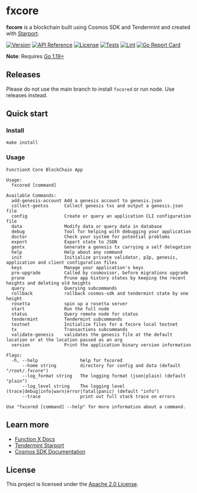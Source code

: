 # fxcore

**fxcore** is a blockchain built using Cosmos SDK and Tendermint and created with [Starport](https://github.com/tendermint/starport).

[![Version](https://img.shields.io/github/v/release/functionx/fx-core.svg)](https://github.com/functionx/fx-core/releases/latest)
[![API Reference](https://pkg.go.dev/badge/github.com/functionx/fx-core.svg)](https://pkg.go.dev/github.com/functionx/fx-core/v4)
[![License](https://img.shields.io/github/license/functionx/fx-core.svg)](https://github.com/functionx/fx-core/blob/main/LICENSE)
[![Tests](https://github.com/functionx/fx-core/actions/workflows/test.yml/badge.svg)](https://github.com/functionx/fx-core/actions/workflows/test.yml)
[![Lint](https://github.com/functionx/fx-core/actions/workflows/lint.yml/badge.svg)](https://github.com/functionx/fx-core/actions/workflows/lint.yml)
[![Go Report Card](https://goreportcard.com/badge/github.com/functionx/fx-core/v4)](https://goreportcard.com/report/github.com/functionx/fx-core/v4)

**Note**: Requires [Go 1.19+](https://go.dev/dl)

## Releases

Please do not use the main branch to install `fxcored` or run node. Use releases instead.

## Quick start

### Install

```
make install
```

### Usage

```
FunctionX Core BlockChain App

Usage:
  fxcored [command]

Available Commands:
  add-genesis-account Add a genesis account to genesis.json
  collect-gentxs      Collect genesis txs and output a genesis.json file
  config              Create or query an application CLI configuration file
  data                Modify data or query data in database
  debug               Tool for helping with debugging your application
  doctor              Check your system for potential problems
  export              Export state to JSON
  gentx               Generate a genesis tx carrying a self delegation
  help                Help about any command
  init                Initialize private validator, p2p, genesis, application and client configuration files
  keys                Manage your application's keys
  pre-upgrade         Called by cosmovisor, before migrations upgrade
  prune               Prune app history states by keeping the recent heights and deleting old heights
  query               Querying subcommands
  rollback            rollback cosmos-sdk and tendermint state by one height
  rosetta             spin up a rosetta server
  start               Run the full node
  status              Query remote node for status
  tendermint          Tendermint subcommands
  testnet             Initialize files for a fxcore local testnet
  tx                  Transactions subcommands
  validate-genesis    validates the genesis file at the default location or at the location passed as an arg
  version             Print the application binary version information

Flags:
  -h, --help                help for fxcored
      --home string         directory for config and data (default "/root/.fxcore")
      --log_format string   The logging format (json|plain) (default "plain")
      --log_level string    The logging level (trace|debug|info|warn|error|fatal|panic) (default "info")
      --trace               print out full stack trace on errors

Use "fxcored [command] --help" for more information about a command.
```

## Learn more

- [Function X Docs](https://functionx.gitbook.io)
- [Tendermint Starport](https://github.com/tendermint/starport)
- [Cosmos SDK Documentation](https://docs.cosmos.network)

## License

This project is licensed under the [Apache 2.0 License](LICENSE).
